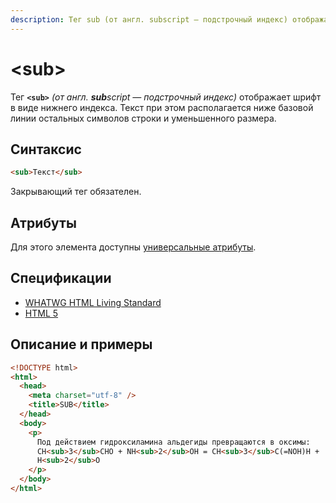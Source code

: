 ```yaml
---
description: Тег sub (от англ. subscript — подстрочный индекс) отображает шрифт в виде нижнего индекса
---
```


# &lt;sub&gt;

Тег **`<sub>`** _(от англ. **sub**script — подстрочный индекс)_ отображает шрифт в виде нижнего индекса. Текст при этом располагается ниже базовой линии остальных символов строки и уменьшенного размера.

## Синтаксис

```html
<sub>Текст</sub>
```

Закрывающий тег обязателен.

## Атрибуты

Для этого элемента доступны [универсальные атрибуты](uni-attr.md).

## Спецификации

- [WHATWG HTML Living Standard](https://html.spec.whatwg.org/multipage/semantics.html#the-sub-and-sup-elements)
- [HTML 5](http://www.w3.org/TR/html5/textlevel-semantics.html#the-sub-and-sup-elements)

## Описание и примеры

```html
<!DOCTYPE html>
<html>
  <head>
    <meta charset="utf-8" />
    <title>SUB</title>
  </head>
  <body>
    <p>
      Под действием гидроксиламина альдегиды превращаются в оксимы:
      СН<sub>3</sub>СНО + NH<sub>2</sub>OH = CH<sub>3</sub>C(=NOH)H +
      H<sub>2</sub>O
    </p>
  </body>
</html>
```

